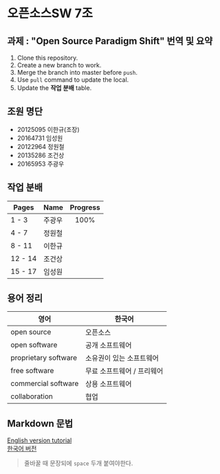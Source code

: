 # 오픈소스SW 7조      

## 과제 : "Open Source Paradigm Shift" 번역 및 요약
1. Clone this repository.
2. Create a new branch to work.
3. Merge the branch into master before `push`.
4. Use `pull` command to update the local.
5. Update the **작업 분배** table.
 
## 조원 명단
* 20125095 이한규(조장)
* 20164731 임성원
* 20122964 정원철
* 20135286 조건상
* 20165953 주광우

## 작업 분배
| Pages | Name | Progress |  
|--- | --- | :---:|
|1 - 3|주광우| 100% |
|4 - 7|정원철| |
|8 - 11|이한규| |
|12 - 14|조건상| |
|15 - 17|임성원| | 

## 용어 정리
| 영어 | 한국어 |
|---|---|
|open source|오픈소스|
|open software|공개 소프트웨어|
|proprietary software|소유권이 있는 소프트웨어|
|free software|무료 소프트웨어 / 프리웨어|
|commercial software|상용 소프트웨어|
|collaboration|협업|

## Markdown 문법
[English version tutorial](https://guides.github.com/features/mastering-markdown/)  
[한국어 버전](https://gist.github.com/ihoneymon/652be052a0727ad59601)

> 줄바꿀 때 문장되에 `space` 두개 붙여야한다.